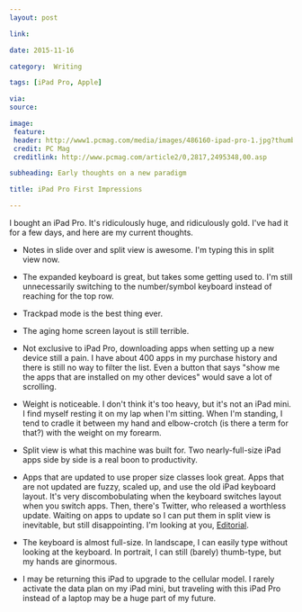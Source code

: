 ```yaml
---
layout: post

link: 

date: 2015-11-16

category:  Writing 

tags: [iPad Pro, Apple]

via: 
source: 

image:
 feature: 
 header: http://www1.pcmag.com/media/images/486160-ipad-pro-1.jpg?thumb=y
 credit: PC Mag
 creditlink: http://www.pcmag.com/article2/0,2817,2495348,00.asp

subheading: Early thoughts on a new paradigm

title: iPad Pro First Impressions

---
```


I bought an iPad Pro. It's ridiculously huge, and ridiculously gold. I've had it for a few days, and here are my current thoughts. 

  * Notes in slide over and split view is awesome. I'm typing this in split view now. 

  * The expanded keyboard is great, but takes some getting used to. I'm still unnecessarily switching to the number/symbol keyboard instead of reaching for the top row. 

  * Trackpad mode is the best thing ever. 

<!-- more -->

  * The aging home screen layout is still terrible. 

  * Not exclusive to iPad Pro, downloading apps when setting up a new device still a pain. I have about 400 apps in my purchase history and there is still no way to filter the list. Even a button that says "show me the apps that are installed on my other devices" would save a lot of scrolling. 

  * Weight is noticeable. I don't think it's too heavy, but it's not an iPad mini. I find myself resting it on my lap when I'm sitting. When I'm standing, I tend to cradle it between my hand and elbow-crotch (is there a term for that?) with the weight on my forearm. 

  * Split view is what this machine was built for. Two nearly-full-size iPad apps side by side is a real boon to productivity. 

  * Apps that are updated to use proper size classes look great. Apps that are not updated are fuzzy, scaled up, and use the old iPad keyboard layout. It's very discombobulating when the keyboard switches layout when you switch apps. Then, there's Twitter, who released a worthless update. Waiting on apps to update so I can put them in split view is inevitable, but still disappointing. I'm looking at you, [Editorial][1].

  * The keyboard is almost full-size. In landscape, I can easily type without looking at the keyboard. In portrait, I can still (barely) thumb-type, but my hands are ginormous. 

  * I may be returning this iPad to upgrade to the cellular model. I rarely activate the data plan on my iPad mini, but traveling with this iPad Pro instead of a laptop may be a huge part of my future.
  
  
  [1]: https://itunes.apple.com/us/app/editorial/id673907758?mt=8&uo=4&at=1001l3C5